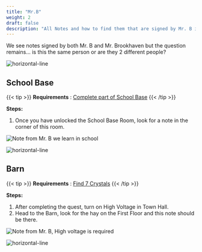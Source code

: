 ```yaml
---
title: "Mr.B"
weight: 2
draft: false
description: "All Notes and how to find them that are signed by Mr. B in Brookhaven RP Secrets and Mysteries."
---
```



We see notes signed by both Mr. B and Mr. Brookhaven but the question remains... is this the same person or are they 2 different people?

![horizontal-line](/images/green-line.png)

## School Base

{{< tip >}}
**Requirements** : [Complete part of School Base](/lore/quests/#school-base)
{{< /tip >}}

**Steps:**

1. Once you have unlocked the School Base Room, look for a note in the corner of this room.

![Note from Mr. B we learn in school](/images/bh/mrb_school_base.jpg) 

![horizontal-line](/images/green-line.png)

## Barn

{{< tip >}}
**Requirements** : [Find 7 Crystals](/lore/quests/#find-7-crystals)
{{< /tip >}}

**Steps:**

1. After completing the quest, turn on High Voltage in Town Hall.
2. Head to the Barn, look for the hay on the First Floor and this note should be there. 

![Note from Mr. B, High voltage is required](/images/bh/mrb_barn.png) 

![horizontal-line](/images/green-line.png)

